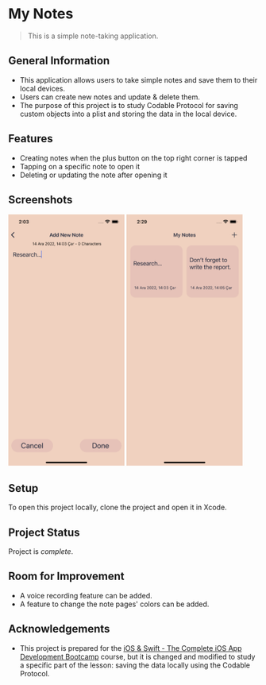 # My Notes
> This is a simple note-taking application. 


## General Information
- This application allows users to take simple notes and save them to their local devices.
- Users can create new notes and update & delete them.
- The purpose of this project is to study Codable Protocol for saving custom objects into a plist and storing the data in the local device. 


## Features
- Creating notes when the plus button on the top right corner is tapped
- Tapping on a specific note to open it
- Deleting or updating the note after opening it


## Screenshots
<img src="images/NewNote.png" width = "234" height = "506">  <img src="images/NotesList.png" width = "234" height = "506">


## Setup
To open this project locally, clone the project and open it in Xcode.


## Project Status
Project is _complete_.


## Room for Improvement
- A voice recording feature can be added.
- A feature to change the note pages' colors can be added.


## Acknowledgements
- This project is prepared for the [iOS & Swift - The Complete iOS App Development Bootcamp](https://www.udemy.com/course/ios-13-app-development-bootcamp/) course, but it is changed and modified to study a specific part of the lesson: saving the data locally using the Codable Protocol.

